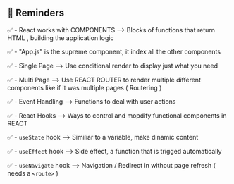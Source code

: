 ## 📌 Reminders

✅​ - React works with COMPONENTS --> Blocks of functions that return HTML , building the application logic

✅​ - "App.js" is the supreme component, it index all the other components

✅​ - Single Page --> Use conditional render to display just what you need

✅​ - Multi Page --> Use REACT ROUTER to render multiple different components like if it was multiple pages ( Routering )

✅​ - Event Handling --> Functions to deal with user actions

✅​ - React Hooks --> Ways to control and mopdify functional components in REACT

✅​ - `useState` hook --> Similiar to a variable, make dinamic content

✅​ - `useEffect` hook --> Side effect, a function that is trigged automatically

✅​ - `useNavigate` hook --> Navigation / Redirect in without page refresh ( needs a `<route>` )
